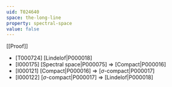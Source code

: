 ```yaml
---
uid: T024640
space: the-long-line
property: spectral-space
value: false
---
```

[[Proof]]

* [T000724] [Lindelof|P000018]
* [I000175] [Spectral space|P000075] => [Compact|P000016]
* [I000121] [Compact|P000016] => [$\sigma$-compact|P000017]
* [I000122] [$\sigma$-compact|P000017] => [Lindelof|P000018]

